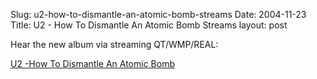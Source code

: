 Slug: u2-how-to-dismantle-an-atomic-bomb-streams
Date: 2004-11-23
Title: U2 - How To Dismantle An Atomic Bomb Streams
layout: post

Hear the new album via streaming QT/WMP/REAL:

<a href="http://u2.com/stream/htdaab.html">U2 -How To Dismantle An Atomic Bomb</a>
